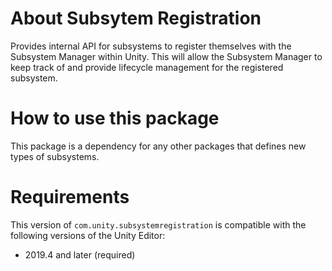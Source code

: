 # About Subsytem Registration

Provides internal API for subsystems to register themselves with the Subsystem Manager within Unity. This will allow the Subsystem Manager to keep track of and provide lifecycle management for the registered subsystem.

# How to use this package
This package is a dependency for any other packages that defines new types of subsystems.

# Requirements

This version of `com.unity.subsystemregistration` is compatible with the following versions of the Unity Editor:

* 2019.4 and later (required)

